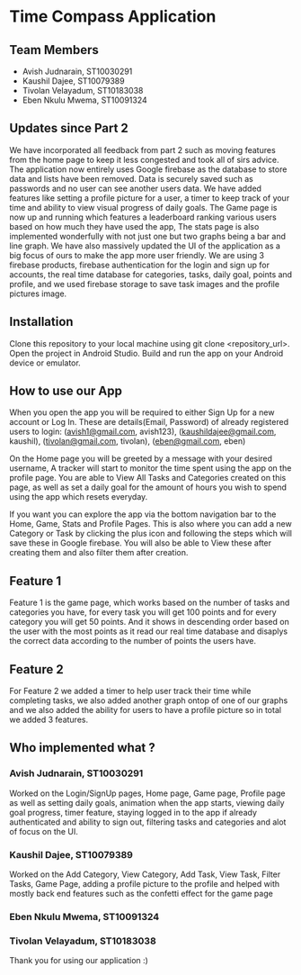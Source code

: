 # Time Compass Application 

## Team Members
- Avish Judnarain, ST10030291
- Kaushil Dajee, ST10079389
- Tivolan Velayadum, ST10183038
- Eben Nkulu Mwema, ST10091324

## Updates since Part 2
We have incorporated all feedback from part 2 such as moving features from the home page to keep it less congested and took all of sirs advice.
The application now entirely uses Google firebase as the database to store data and lists have been removed. Data is securely saved such as passwords and no user can see another users data. We have added features like setting a profile picture for a user, a timer to keep track of your time and ability to view visual progress of daily goals. The Game page is now up and running which features a leaderboard ranking various users based on how much they have used the app, The stats page is also implemented wonderfully with not just one but two graphs being a bar and line graph. We have also massively updated the UI of the application as a big focus of ours to make the app more user friendly. We are using 3 firebase products, firebase authentication for the login and sign up for accounts, the real time database for categories, tasks, daily goal, points and profile, and we used firebase storage to save task images and the profile pictures image.

## Installation
Clone this repository to your local machine using git clone <repository_url>.
Open the project in Android Studio.
Build and run the app on your Android device or emulator.

## How to use our App
When you open the app you will be required to either Sign Up for a new account or Log In. 
These are details(Email, Password) of already registered users to login:
  (avish1@gmail.com, avish123),
  (kaushildajee@gmail.com, kaushil),
  (tivolan@gmail.com, tivolan),
  (eben@gmail.com, eben)

On the Home page you will be greeted by a message with your desired username,
A tracker will start to monitor the time spent using the app on the profile page.
You are able to View All Tasks and Categories created on this page, as well as
set a daily goal for the amount of hours you wish to spend using the app which resets everyday.

If you want you can explore the app via the bottom navigation bar to the Home, Game, Stats and Profile Pages.
This is also where you can add a new Category or Task by clicking the plus icon and following the steps which will save these in Google firebase.
You will also be able to View these after creating them and also filter them after creation.
  
## Feature 1
Feature 1 is the game page, which works based on the number of tasks and categories you have, for every task you will get 100 points and for every category you will get 50 points. And it shows in descending order based on the user with the most points as it read our 
real time database and disaplys the correct data according to the number of points the users have.

## Feature 2
For Feature 2 we added a timer to help user track their time while completing tasks, we also added another graph ontop of one of our graphs and we also added
the ability for users to have a profile picture so in total we added 3 features.

## Who implemented what ?
### Avish Judnarain, ST10030291
Worked on the Login/SignUp pages, Home page, Game page, Profile page as well as setting daily goals, animation when the app starts, viewing daily goal progress, timer feature, 
staying logged in to the app if already authenticated and ability to sign out, filtering tasks and categories and alot of focus on the UI. 
### Kaushil Dajee, ST10079389
Worked on the Add Category, View Category, Add Task, View Task, Filter Tasks, Game Page, adding a profile picture to the profile and helped with mostly back end features such as the confetti effect for the game page

### Eben Nkulu Mwema, ST10091324

### Tivolan Velayadum, ST10183038

Thank you for using our application :) 
